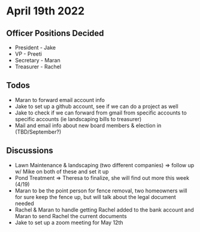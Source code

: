 # April 19th 2022

## Officer Positions Decided

* President - Jake
* VP - Preeti
* Secretary - Maran
* Treasurer - Rachel

## Todos

* Maran to forward email account info 
* Jake to set up a github account, see if we can do a project as well 
* Jake to check if we can forward from gmail from specific accounts to specific accounts (ie landscaping bills to treasurer)
* Mail and email info about new board members & election in (TBD/September?)

## Discussions
* Lawn Maintenance & landscaping (two different companies) => follow up w/ Mike on both of these and set it up
* Pond Treatment => Theresa to finalize, she will find out more this week (4/19)
* Maran to be the point person for fence removal, two homeowners will for sure keep the fence up, but will talk about the legal document needed
* Rachel & Maran to handle getting Rachel added to the bank account and Maran to send Rachel the current documents
* Jake to set up a zoom meeting for May 12th 

